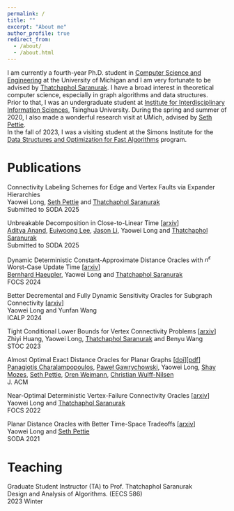 ```yaml
---
permalink: /
title: ""
excerpt: "About me"
author_profile: true
redirect_from: 
  - /about/
  - /about.html
---
```


I am currently a fourth-year Ph.D. student in [Computer Science and Engineering](https://cse.engin.umich.edu/) at the University of Michigan and I am very fortunate to be advised by [Thatchaphol Saranurak](https://sites.google.com/site/thsaranurak/). I have a broad interest in theoretical computer science, especially in graph algorithms and data structures. <br/>
Prior to that, I was an undergraduate student at [Institute for Interdisciplinary Information Sciences](https://iiis.tsinghua.edu.cn/en/), Tsinghua University. During the spring and summer of 2020, I also made a wonderful research visit at UMich, advised by [Seth Pettie](https://web.eecs.umich.edu/~pettie/). <br/>
In the fall of 2023, I was a visiting student at the Simons Institute for the [Data Structures and Optimization for Fast Algorithms](https://simons.berkeley.edu/programs/data-structures-optimization-fast-algorithms) program.

Publications
======
Connectivity Labeling Schemes for Edge and Vertex Faults via Expander Hierarchies <br/>
Yaowei Long, [Seth Pettie](https://web.eecs.umich.edu/~pettie/) and [Thatchaphol Saranurak](https://sites.google.com/site/thsaranurak/) <br/>
Submitted to SODA 2025

Unbreakable Decomposition in Close-to-Linear Time [[arxiv](https://arxiv.org/abs/2408.09368)] <br/>
[Aditya Anand](https://sites.google.com/view/aditya-anand17), [Euiwoong Lee](https://web.eecs.umich.edu/~euiwoong/), [Jason Li](https://q3r.github.io/), Yaowei Long and [Thatchaphol Saranurak](https://sites.google.com/site/thsaranurak/) <br/>
Submitted to SODA 2025

Dynamic Deterministic Constant-Approximate Distance Oracles with $n^{\epsilon}$ Worst-Case Update Time [[arxiv](https://arxiv.org/abs/2402.18541)] <br/>
[Bernhard Haeupler](https://people.inf.ethz.ch/haeuplb/), Yaowei Long and [Thatchaphol Saranurak](https://sites.google.com/site/thsaranurak/) <br/>
FOCS 2024

Better Decremental and Fully Dynamic Sensitivity Oracles for Subgraph Connectivity [[arxiv](https://arxiv.org/abs/2402.09150)] <br/>
Yaowei Long and Yunfan Wang <br/>
ICALP 2024

Tight Conditional Lower Bounds for Vertex Connectivity Problems [[arxiv](https://arxiv.org/abs/2212.00359)] <br/>
Zhiyi Huang, Yaowei Long, [Thatchaphol Saranurak](https://sites.google.com/site/thsaranurak/) and Benyu Wang <br/>
STOC 2023

Almost Optimal Exact Distance Oracles for Planar Graphs [[doi](https://dl.acm.org/doi/10.1145/3580474)][[pdf](https://dl.acm.org/doi/pdf/10.1145/3580474)] <br/>
[Panagiotis Charalampopoulos](https://pcharalampo.github.io/), [Paweł Gawrychowski](https://sites.google.com/a/cs.uni.wroc.pl/gawry/), Yaowei Long, [Shay Mozes](https://cs.idc.ac.il/~smozes/), [Seth Pettie](https://web.eecs.umich.edu/~pettie/), [Oren Weimann](https://www.cs.haifa.ac.il/~oren/), [Christian Wulff-Nilsen](http://hjemmesider.diku.dk/~koolooz/) <br/>
J. ACM

Near-Optimal Deterministic Vertex-Failure Connectivity Oracles [[arxiv](https://arxiv.org/abs/2205.03930)] <br/>
Yaowei Long and [Thatchaphol Saranurak](https://sites.google.com/site/thsaranurak/) <br/>
FOCS 2022

Planar Distance Oracles with Better Time-Space Tradeoffs [[arxiv](https://arxiv.org/abs/2007.08585)] <br/>
Yaowei Long and [Seth Pettie](https://web.eecs.umich.edu/~pettie/) <br/>
SODA 2021

Teaching
======
Graduate Student Instructor (TA) to Prof. Thatchaphol Saranurak <br/>
Design and Analysis of Algorithms. (EECS 586) <br/>
2023 Winter
